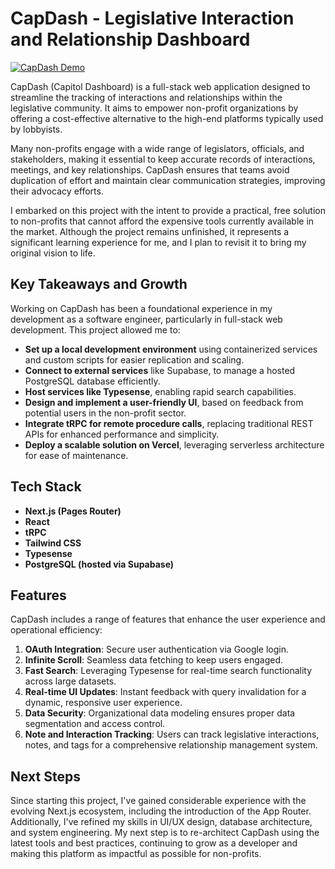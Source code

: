 # CapDash - Legislative Interaction and Relationship Dashboard

[![CapDash Demo](https://vumbnail.com/1000541895.jpg)](https://vimeo.com/1000541895 "CapDash Demo")

CapDash (Capitol Dashboard) is a full-stack web application designed to streamline the tracking of interactions and relationships within the legislative community. It aims to empower non-profit organizations by offering a cost-effective alternative to the high-end platforms typically used by lobbyists.

Many non-profits engage with a wide range of legislators, officials, and stakeholders, making it essential to keep accurate records of interactions, meetings, and key relationships. CapDash ensures that teams avoid duplication of effort and maintain clear communication strategies, improving their advocacy efforts.

I embarked on this project with the intent to provide a practical, free solution to non-profits that cannot afford the expensive tools currently available in the market. Although the project remains unfinished, it represents a significant learning experience for me, and I plan to revisit it to bring my original vision to life.

## Key Takeaways and Growth

Working on CapDash has been a foundational experience in my development as a software engineer, particularly in full-stack web development. This project allowed me to:
- **Set up a local development environment** using containerized services and custom scripts for easier replication and scaling.
- **Connect to external services** like Supabase, to manage a hosted PostgreSQL database efficiently.
- **Host services like Typesense**, enabling rapid search capabilities.
- **Design and implement a user-friendly UI**, based on feedback from potential users in the non-profit sector.
- **Integrate tRPC for remote procedure calls**, replacing traditional REST APIs for enhanced performance and simplicity.
- **Deploy a scalable solution on Vercel**, leveraging serverless architecture for ease of maintenance.

## Tech Stack

- **Next.js (Pages Router)**
- **React**
- **tRPC**
- **Tailwind CSS**
- **Typesense**
- **PostgreSQL (hosted via Supabase)**

## Features

CapDash includes a range of features that enhance the user experience and operational efficiency:

1. **OAuth Integration**: Secure user authentication via Google login.
2. **Infinite Scroll**: Seamless data fetching to keep users engaged.
3. **Fast Search**: Leveraging Typesense for real-time search functionality across large datasets.
4. **Real-time UI Updates**: Instant feedback with query invalidation for a dynamic, responsive user experience.
5. **Data Security**: Organizational data modeling ensures proper data segmentation and access control.
6. **Note and Interaction Tracking**: Users can track legislative interactions, notes, and tags for a comprehensive relationship management system.

## Next Steps

Since starting this project, I've gained considerable experience with the evolving Next.js ecosystem, including the introduction of the App Router. Additionally, I've refined my skills in UI/UX design, database architecture, and system engineering. My next step is to re-architect CapDash using the latest tools and best practices, continuing to grow as a developer and making this platform as impactful as possible for non-profits.

